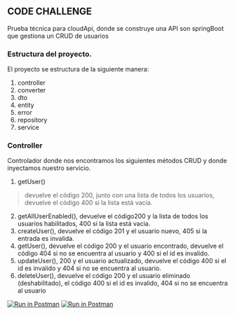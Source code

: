 

## CODE CHALLENGE

Prueba técnica para cloudApi, donde se construye una API son springBoot que gestiona un CRUD  de usuarios

### Estructura del proyecto.
 El proyecto se estructura de la siguiente manera:
  1. controller 
  2. converter
  3. dto
  4. entity
  5. error
  6. repository
  7. service


### Controller
  Controlador donde nos encontramos los siguientes métodos CRUD y donde inyectamos nuestro servicio.
   1. getUser()  
   > devuelve el código 200, junto con una lista de todos los usuarios, devuelve el código 400 si la lista está vacía.
   2. getAllUserEnabled(),  devuelve el código200 y la lista de todos los usuarios habilitados, 400 si la lista está vacia.
   3. createUser(), devuelve el código 201 y el usuario nuevo, 405 si la entrada es invalida.
   4. getUser(), devuelve el código 200 y el usuario encontrado, devuelve el código 404 si no se encuentra al usuario y 400 si el id es invalido.
   5. updateUser(), 200 y el usuario actualizado, devuelve el código 400 si el id es invalido y 404 si no se encuentra al usuario.
   6. deleteUser(), devuelve el código 200 y el usuario eliminado (deshabilitado), el código  400 si el id es invalido, 404 si no se encuentra al usuario
   
 

[![Run in Postman](https://run.pstmn.io/button.svg)](https://app.getpostman.com/run-collection/a10b0ad51a2f8ff58ab7)
[![Run in Postman](https://run.pstmn.io/button.svg)](https://app.getpostman.com/run-collection/a10b0ad51a2f8ff58ab7)
